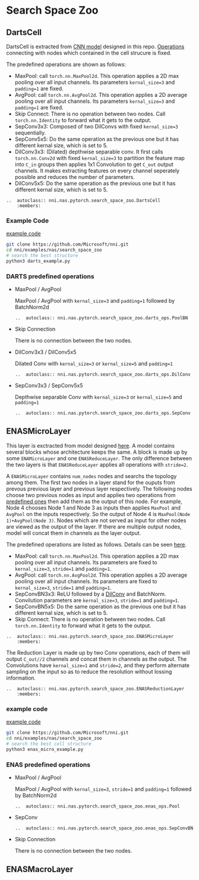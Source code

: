 # Search Space Zoo

## DartsCell

DartsCell is extracted from [CNN model](./DARTS.md) designed in this repo. [Operations](#darts-predefined-operations) connecting with nodes which contained in the cell strucure is fixed.

The predefined operations are shown as follows:

* MaxPool: call `torch.nn.MaxPool2d`. This operation applies a 2D max pooling over all input channels. Its parameters `kernal_size=3` and `padding=1` are fixed.
* AvgPool: call `torch.nn.AvgPool2d`. This operation applies a 2D average pooling over all input channels. Its parameters `kernal_size=3` and `padding=1` are fixed.
* Skip Connect: There is no operation between two nodes. Call `torch.nn.Identity` to forward what it gets to the output.
* SepConv3x3: Composed of two DilConvs with fixed `kernal_size=3` sequentially.
* SepConv5x5: Do the same operation as the previous one but it has different kernal size, which is set to 5.
* <a name="DilConv"></a>DilConv3x3:  (Dilated) depthwise separable conv. It first calls `torch.nn.Conv2d` with fixed `kernal_size=3` to partition the feature map into `C_in` groups then applies 1x1 Convolution to get `C_out` output channels. It makes extracting features on every channel seperately possible and reduces the number of parameters.
* DilConv5x5: Do the same operation as the previous one but it has different kernal size, which is set to 5.

```eval_rst
..  autoclass:: nni.nas.pytorch.search_space_zoo.DartsCell
    :members:
```

### Example Code

[example code](https://github.com/microsoft/nni/tree/master/examples/nas/search_space_zoo/darts_example.py)

```bash
git clone https://github.com/Microsoft/nni.git
cd nni/examples/nas/search_space_zoo
# search the best structure
python3 darts_example.py
```

<a class="predefined-operations-darts"></a>

### DARTS predefined operations

* MaxPool / AvgPool

    MaxPool / AvgPool with `kernal_size=3` and `padding=1` followed by BatchNorm2d
    ```eval_rst
    ..  autoclass:: nni.nas.pytorch.search_space_zoo.darts_ops.PoolBN
    ```
* Skip Connection

    There is no connection between the two nodes.
* DilConv3x3 / DilConv5x5

    Dilated Conv with `kernal_size=3` or `kernal_size=5` and `padding=1`
    ```eval_rst
    ..  autoclass:: nni.nas.pytorch.search_space_zoo.darts_ops.DilConv
    ```
* SepConv3x3 / SepConv5x5

    Depthwise separable Conv with `kernal_size=3` or `kernal_size=5` and `padding=1`
    ```eval_rst
    ..  autoclass:: nni.nas.pytorch.search_space_zoo.darts_ops.SepConv
    ```

## ENASMicroLayer

This layer is exctracted from model designed [here](./ENAS.md). A model contains several blocks whose architecture keeps the same. A block is made up by some `ENAMicroLayer` 
and one `ENASReduceLayer`. The only difference between the two layers is that `ENASReduceLayer` applies all operations with `stride=2`.

A `ENASMicroLayer` contains `num_nodes` nodes and searchs the topology among them. The first two nodes in a layer stand for the ouputs from prevous previous layer and 
previous layer respectively. The following nodes choose two previous nodes as input and applies two operations from [predefined ones](#enas-predefined-opeations) then add 
them as the output of this node. For example, Node 4 chooses Node 1 and Node 3 as inputs then applies `MaxPool` and `AvgPool` on the inputs respectively. So the output of 
Node 4 is `MaxPool(Node 1)+AvgPool(Node 3)`. Nodes which are not served as input for other nodes are viewed as the output of the layer. If there are multiple output nodes, 
model will concat them in channels as the layer output.

The predefined operations are listed as follows. Details can be seen [here](#enas-predefined-opeations).

* MaxPool: call `torch.nn.MaxPool2d`. This operation applies a 2D max pooling over all input channels. Its parameters are fixed to `kernal_size=3`, `stride=1` and `padding=1`.
* AvgPool: call `torch.nn.AvgPool2d`. This operation applies a 2D average pooling over all input channels. Its parameters are fixed to `kernal_size=3`, `stride=1` and `padding=1`.
* SepConvBN3x3: ReLU followed by a [DilConv](#DilConv) and BatchNorm. Convilution parameters are `kernal_size=3`, `stride=1` and `padding=1`.
* SepConvBN5x5: Do the same operation as the previous one but it has different kernal size, which is set to 5.
* Skip Connect: There is no operation between two nodes. Call `torch.nn.Identity` to forward what it gets to the output.

```eval_rst
..  autoclass:: nni.nas.pytorch.search_space_zoo.ENASMicroLayer
    :members:
```

The Reduction Layer is made up by two Conv operations, each of them will output `C_out//2` channels and concat them in channels as the output. The Convolutions have `kernal_size=1` 
and `stride=2`, and they perform alternate sampling on the input so as to reduce the resolution without lossing information.

```eval_rst
..  autoclass:: nni.nas.pytorch.search_space_zoo.ENASReductionLayer
    :members:
```

### example code

[example code](https://github.com/microsoft/nni/tree/master/examples/nas/search_space_zoo/enas_micro_example.py)

```bash
git clone https://github.com/Microsoft/nni.git
cd nni/examples/nas/search_space_zoo
# search the best cell structure
python3 enas_micro_example.py
```

<a class="predefined-opeations-enas"></a>

### ENAS predefined operations

* MaxPool / AvgPool

    MaxPool / AvgPool with `kernal_size=3`, `stride=1` and `padding=1` followed by BatchNorm2d
    ```eval_rst
    ..  autoclass:: nni.nas.pytorch.search_space_zoo.enas_ops.Pool
    ```

* SepConv

    <!-- MaxPool / AvgPool with `kernal_size=3`, `stride=1` and `padding=1` followed by BatchNorm2d -->
    ```eval_rst
    ..  autoclass:: nni.nas.pytorch.search_space_zoo.enas_ops.SepConvBN
    ```

* Skip Connection

    There is no connection between the two nodes.

## ENASMacroLayer
